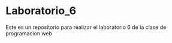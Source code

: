 # Laboratorio_6
Este es un repositorio para realizar el laboratorio 6 de la clase de programacion web
